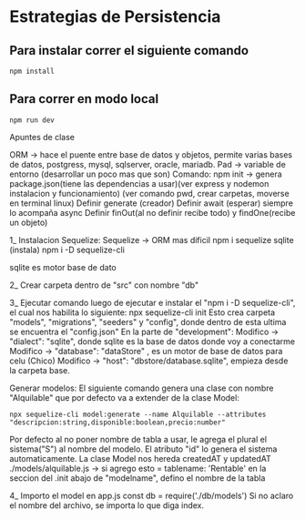 # Estrategias de Persistencia

## Para instalar correr el siguiente comando
```npm install```

## Para correr en modo local
```npm run dev```

Apuntes de clase

ORM -> hace el puente entre base de datos y objetos, permite varias bases de datos, postgress, mysql, sqlserver, oracle, mariadb.
Pad -> variable de entorno (desarrollar un poco mas que son)
Comando: npm init -> genera package.json(tiene las dependencias a usar)(ver express y nodemon instalacion y funcionamiento)
(ver comando pwd, crear carpetas, moverse en terminal linux)
Definir generate (creador)
Definir await (esperar) siempre lo acompaña async
Definir finOut(al no definir recibe todo) y findOne(recibe un objeto)

1_ Instalacion Sequelize:
Sequelize -> ORM mas dificil 
    npm i sequelize sqlite (instala)
    npm i -D sequelize-cli

sqlite es motor base de dato

2_ Crear carpeta dentro de "src" con nombre "db"

3_ Ejecutar comando luego de ejecutar e instalar el "npm i -D sequelize-cli", el cual nos habilita lo siguiente:
    npx sequelize-cli init
    Esto crea carpeta "models", "migrations", "seeders" y "config", donde dentro de esta ultima se encuentra el "config.json"
    En la parte de "development":
        Modifico -> "dialect": "sqlite", donde sqlite es la base de datos donde voy a conectarme
        Modifico -> "database": "dataStore" , es un motor de base de datos para celu (Chico)
        Modifico -> "host": "dbstore/database.sqlite", empieza desde la carpeta base.

Generar modelos:
El siguiente comando genera una clase con nombre "Alquilable" que por defecto va a extender de la clase Model:

    npx sequelize-cli model:generate --name Alquilable --attributes "descripcion:string,disponible:boolean,precio:number"

Por defecto al no poner nombre de tabla a usar, le agrega el plural el sistema("S") al nombre del modelo.
El atributo "id" lo genera el sistema automaticamente. La clase Model nos hereda createdAT y updatedAT
    ./models/alquilable.js -> si agrego esto = tablename: 'Rentable' en la seccion del .init abajo de "modelname", defino el nombre de la tabla

4_ Importo el model en app.js
    const db = require('./db/models')
    Si no aclaro el nombre del archivo, se importa lo que diga index.